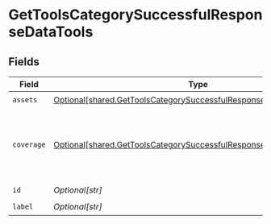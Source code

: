 # GetToolsCategorySuccessfulResponseDataTools


## Fields

| Field                                                                                                                                                  | Type                                                                                                                                                   | Required                                                                                                                                               | Description                                                                                                                                            |
| ------------------------------------------------------------------------------------------------------------------------------------------------------ | ------------------------------------------------------------------------------------------------------------------------------------------------------ | ------------------------------------------------------------------------------------------------------------------------------------------------------ | ------------------------------------------------------------------------------------------------------------------------------------------------------ |
| `assets`                                                                                                                                               | [Optional[shared.GetToolsCategorySuccessfulResponseDataToolsAssets]](undefined/models/shared/gettoolscategorysuccessfulresponsedatatoolsassets.md)     | :heavy_check_mark:                                                                                                                                     | N/A                                                                                                                                                    |
| `coverage`                                                                                                                                             | [Optional[shared.GetToolsCategorySuccessfulResponseDataToolsCoverage]](undefined/models/shared/gettoolscategorysuccessfulresponsedatatoolscoverage.md) | :heavy_check_mark:                                                                                                                                     | This describes the supported models and actions of this tool.                                                                                          |
| `id`                                                                                                                                                   | *Optional[str]*                                                                                                                                        | :heavy_check_mark:                                                                                                                                     | N/A                                                                                                                                                    |
| `label`                                                                                                                                                | *Optional[str]*                                                                                                                                        | :heavy_check_mark:                                                                                                                                     | N/A                                                                                                                                                    |